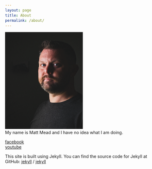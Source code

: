 ```yaml
---
layout: page
title: About
permalink: /about/
---
```

![avatar](/assets/images/avatar.png)  
My name is Matt Mead and I have no idea what I am doing.

[facebook](https://www.facebook.com/phorensic)  
[youtube](https://www.youtube.com/@mjodr)

This site is built using Jekyll. You can find the source code for Jekyll at GitHub:
[jekyll][jekyll-organization] /
[jekyll](https://github.com/jekyll/jekyll)

[jekyll-organization]: https://github.com/jekyll
